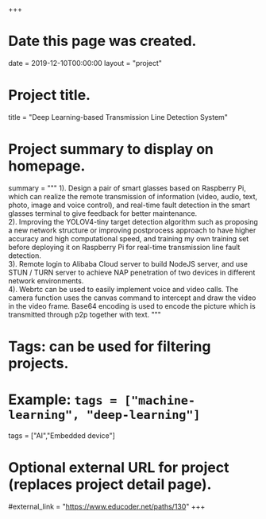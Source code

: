 +++
# Date this page was created.
date = 2019-12-10T00:00:00
layout = "project"

# Project title.
title = "Deep Learning-based Transmission Line Detection System"

# Project summary to display on homepage.
summary = """
 1).  Design a pair of smart glasses based on Raspberry Pi, which can realize the remote transmission of information (video, audio, text, photo, image and voice control), and real-time fault detection in the smart glasses terminal to give feedback for better maintenance.<br>
 2).  Improving the YOLOV4-tiny target detection algorithm such as proposing a new network structure or improving postprocess approach to have higher accuracy and high computational speed, and training my own training set before deploying it on Raspberry Pi for real-time transmission line fault detection.<br>
 3).  Remote login to Alibaba Cloud server to build NodeJS server, and use STUN / TURN server to achieve NAP penetration of two devices in different network environments.<br>
 4).  Webrtc can be used to easily implement voice and video calls. The camera function uses the canvas command to intercept and draw the video in the video frame. Base64 encoding is used to encode the picture which is transmitted through p2p together with text.
 """

# Tags: can be used for filtering projects.
# Example: `tags = ["machine-learning", "deep-learning"]`
tags = ["AI","Embedded device"]

# Optional external URL for project (replaces project detail page).
#external_link = "https://www.educoder.net/paths/130"
+++
